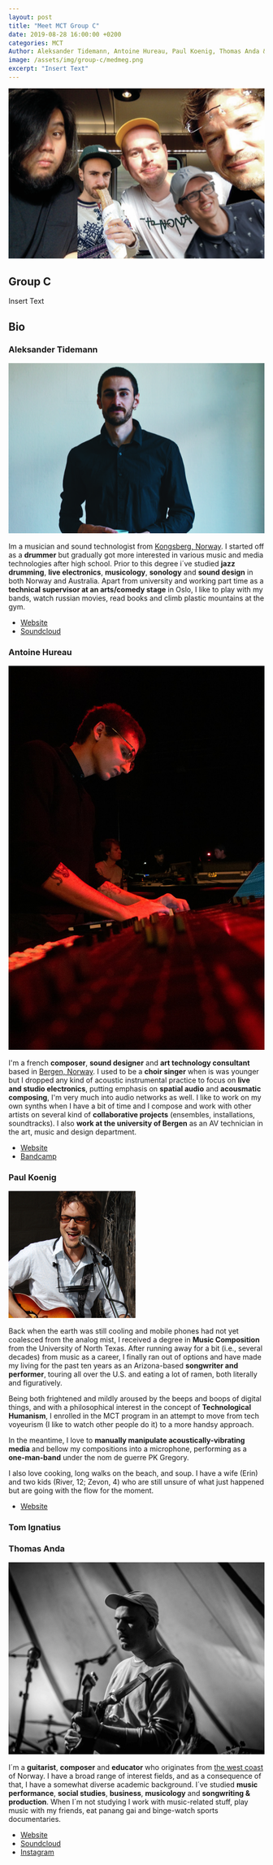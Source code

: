 ```yaml
---
layout: post
title: "Meet MCT Group C"
date: 2019-08-28 16:00:00 +0200
categories: MCT
Author: Aleksander Tidemann, Antoine Hureau, Paul Koenig, Thomas Anda & Tom Ignatius 
image: /assets/img/group-c/medmeg.png
excerpt: "Insert Text"
---
```


![Photo of Group C](/assets/img/group-c/medmeg.png "Group C")


## Group C

Insert Text


## Bio


### Aleksander Tidemann

![Photo of Aleksander Tidemann](/assets/img/group-c/meg_aleks.jpeg "Aleksander Tidemann")


Im a musician and sound technologist from [Kongsberg, Norway](https://en.wikipedia.org/wiki/Kongsberg). I started off as a **drummer** but gradually got more interested in various music and media technologies after high school. Prior to this degree i´ve studied **jazz drumming**, **live electronics**, **musicology**, **sonology** and **sound design** in both Norway and Australia. Apart from university and working part time as a **technical supervisor at an arts/comedy stage** in Oslo, I like to play with my bands, watch russian movies, read books and climb plastic mountains at the gym.

* [Website](https://www.theholymountain.net/)
* [Soundcloud](https://soundcloud.com/alexfurimmer)



### Antoine Hureau

![Photo of Antoine Hureau](/assets/img/group-c/DSC04426.jpg "Antoine Hureau")


I'm a french **composer**, **sound designer** and **art technology consultant** based in [Bergen, Norway](https://en.wikipedia.org/wiki/Bergen). I used to be a **choir singer** when is was younger but I dropped any kind of acoustic instrumental practice to focus on **live and studio electronics**, putting emphasis on **spatial audio** and **acousmatic composing**, I'm very much into audio networks as well. I like to work on my own synths when I have a bit of time and I compose and work with other artists on several kind of **collaborative projects** (ensembles, installations, soundtracks). I also **work at the university of Bergen** as an AV technician in the art, music and design department.

* [Website](https://art-h--p.tumblr.com)
* [Bandcamp](https://arthureau.bandcamp.com)


### Paul Koenig

![Photo of Paul Koenig](/assets/img/group-c/happyguitar.jpg "Paul Koenig")

Back when the earth was still cooling and mobile phones had not yet coalesced from the analog mist, I received a degree in **Music Composition** from the University of North Texas. After running away for a bit (i.e., several decades) from music as a career, I finally ran out of options and have made my living for the past ten years as an Arizona-based **songwriter and performer**, touring all over the U.S. and eating a lot of ramen, both literally and figuratively. 

Being both frightened and mildly aroused by the beeps and boops of digital things, and with a philosophical interest in the concept of **Technological Humanism**, I enrolled in the MCT program in an attempt to move from tech voyeurism (I like to watch other people do it) to a more handsy approach. 

In the meantime, I love to **manually manipulate acoustically-vibrating media** and bellow my compositions into a microphone, performing as a **one-man-band** under the nom de guerre PK Gregory. 

I also love cooking, long walks on the beach, and soup. I have a wife (Erin) and two kids (River, 12; Zevon, 4) who are still unsure of what just happened but are going with the flow for the moment. 

* [Website](https://pkgregory.com)



### Tom Ignatius


### Thomas Anda

![Photo of Thomas Anda](/assets/img/group-c/thomas.jpg "Thomas Anda")

I´m a **guitarist**, **composer** and **educator** who originates from [the west coast](https://en.wikipedia.org/wiki/Skudeneshavn) of Norway. I have a broad range of interest fields, and as a consequence of that, I have a somewhat diverse academic background. I´ve studied **music performance**, **social studies**, **business**, **musicology** and **songwriting & production**. When I´m not studying I work with music-related stuff, play music with my friends, eat panang gai and binge-watch sports documentaries.

* [Website](https://monograf.bandcamp.com/releases)
* [Soundcloud](https://soundcloud.com/monograf)
* [Instagram](https://www.instagram.com/thomas_anda)





